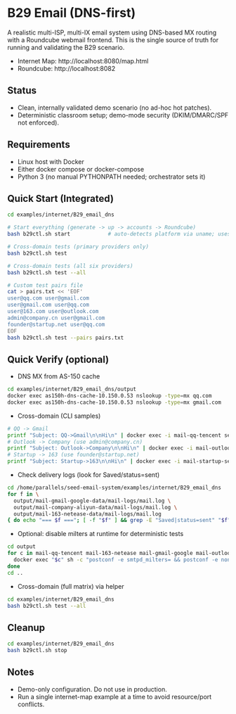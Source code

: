# B29 Email (DNS-first)

A realistic multi-ISP, multi-IX email system using DNS-based MX routing with a Roundcube webmail frontend. This is the single source of truth for running and validating the B29 scenario.

- Internet Map: http://localhost:8080/map.html
- Roundcube: http://localhost:8082

## Status
- Clean, internally validated demo scenario (no ad-hoc hot patches).
- Deterministic classroom setup; demo-mode security (DKIM/DMARC/SPF not enforced).

## Requirements
- Linux host with Docker
- Either docker compose or docker-compose
- Python 3 (no manual PYTHONPATH needed; orchestrator sets it)

## Quick Start (Integrated)
```bash
cd examples/internet/B29_email_dns

# Start everything (generate -> up -> accounts -> Roundcube)
bash b29ctl.sh start            # auto-detects platform via uname; uses docker compose or docker-compose

# Cross-domain tests (primary providers only)
bash b29ctl.sh test

# Cross-domain tests (all six providers)
bash b29ctl.sh test --all

# Custom test pairs file
cat > pairs.txt << 'EOF'
user@qq.com user@gmail.com
user@gmail.com user@qq.com
user@163.com user@outlook.com
admin@company.cn user@gmail.com
founder@startup.net user@qq.com
EOF
bash b29ctl.sh test --pairs pairs.txt
```

## Quick Verify (optional)
- DNS MX from AS-150 cache
```bash
cd examples/internet/B29_email_dns/output
docker exec as150h-dns-cache-10.150.0.53 nslookup -type=mx qq.com
docker exec as150h-dns-cache-10.150.0.53 nslookup -type=mx gmail.com
```

- Cross-domain (CLI samples)
```bash
# QQ -> Gmail
printf "Subject: QQ->Gmail\n\nHi\n" | docker exec -i mail-qq-tencent sendmail user@gmail.com
# Outlook -> Company (use admin@company.cn)
printf "Subject: Outlook->Company\n\nHi\n" | docker exec -i mail-outlook-microsoft sendmail admin@company.cn
# Startup -> 163 (use founder@startup.net)
printf "Subject: Startup->163\n\nHi\n" | docker exec -i mail-startup-selfhosted sendmail user@163.com
```

- Check delivery logs (look for Saved/status=sent)
```bash
cd /home/parallels/seed-email-system/examples/internet/B29_email_dns
for f in \
  output/mail-gmail-google-data/mail-logs/mail.log \
  output/mail-company-aliyun-data/mail-logs/mail.log \
  output/mail-163-netease-data/mail-logs/mail.log
{ do echo "=== $f ==="; [ -f "$f" ] && grep -E "Saved|status=sent" "$f" | tail -n 20 || echo missing; echo; }; done
```

- Optional: disable milters at runtime for deterministic tests
```bash
cd output
for c in mail-qq-tencent mail-163-netease mail-gmail-google mail-outlook-microsoft mail-company-aliyun mail-startup-selfhosted; do
  docker exec "$c" sh -c "postconf -e smtpd_milters= && postconf -e non_smtpd_milters= && postconf -e milter_default_action=accept && postfix reload" || true
done
cd ..
```

- Cross-domain (full matrix) via helper
```bash
cd examples/internet/B29_email_dns
bash b29ctl.sh test --all
```

## Cleanup
```bash
cd examples/internet/B29_email_dns
bash b29ctl.sh stop
```

## Notes
- Demo-only configuration. Do not use in production.
- Run a single internet-map example at a time to avoid resource/port conflicts.
